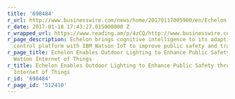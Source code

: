 ```yaml
---
title: '698484'
r_url: http://www.businesswire.com/news/home/20170117005900/en/Echelon-Enables-Outdoor-Lighting-Enhance-Public-Safety
r_date: 2017-01-18 17:43:27.015000000 Z
r_wrapped_url: https://www.reading.am/p/4zCQ/http://www.businesswire.com/news/home/20170117005900/en/Echelon-Enables-Outdoor-Lighting-Enhance-Public-Safety
r_page_description: Echelon brings cognitive intelligence to its adaptive streetlight
  control platform with IBM Watson IoT to improve public safety and transform municipa
r_page_title: Echelon Enables Outdoor Lighting to Enhance Public Safety through IBM
  Watson Internet of Things
r_title: Echelon Enables Outdoor Lighting to Enhance Public Safety through IBM Watson
  Internet of Things
r_id: '698484'
r_page_id: '512410'
---
```


